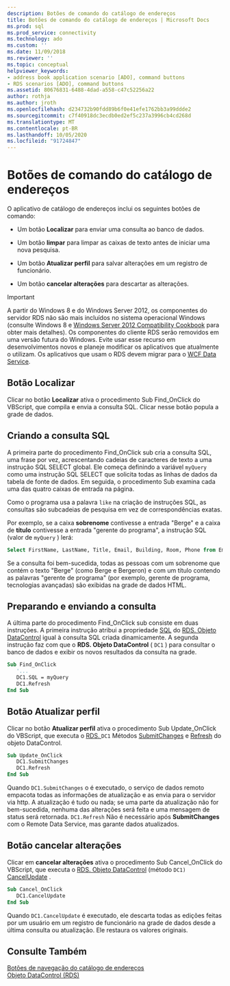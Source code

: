 ```yaml
---
description: Botões de comando do catálogo de endereços
title: Botões de comando do catálogo de endereços | Microsoft Docs
ms.prod: sql
ms.prod_service: connectivity
ms.technology: ado
ms.custom: ''
ms.date: 11/09/2018
ms.reviewer: ''
ms.topic: conceptual
helpviewer_keywords:
- address book application scenario [ADO], command buttons
- RDS scenarios [ADO], command buttons
ms.assetid: 80676831-6488-4dad-a558-c47c52256a22
author: rothja
ms.author: jroth
ms.openlocfilehash: d234732b90fdd89b6f0e41efe1762bb3a99ddde2
ms.sourcegitcommit: c7f40918dc3ecdb0ed2ef5c237a3996cb4cd268d
ms.translationtype: MT
ms.contentlocale: pt-BR
ms.lasthandoff: 10/05/2020
ms.locfileid: "91724847"
---
```

# <a name="address-book-command-buttons"></a>Botões de comando do catálogo de endereços
O aplicativo de catálogo de endereços inclui os seguintes botões de comando:  
  
-   Um botão **Localizar** para enviar uma consulta ao banco de dados.  
  
-   Um botão **limpar** para limpar as caixas de texto antes de iniciar uma nova pesquisa.  
  
-   Um botão **Atualizar perfil** para salvar alterações em um registro de funcionário.  
  
-   Um botão **cancelar alterações** para descartar as alterações.  
  
> [!IMPORTANT]
>  A partir do Windows 8 e do Windows Server 2012, os componentes do servidor RDS não são mais incluídos no sistema operacional Windows (consulte Windows 8 e [Windows Server 2012 Compatibility Cookbook](https://www.microsoft.com/download/details.aspx?id=27416) para obter mais detalhes). Os componentes do cliente RDS serão removidos em uma versão futura do Windows. Evite usar esse recurso em desenvolvimentos novos e planeje modificar os aplicativos que atualmente o utilizam. Os aplicativos que usam o RDS devem migrar para o [WCF Data Service](/dotnet/framework/wcf/).  
  
## <a name="find-button"></a>Botão Localizar  
 Clicar no botão **Localizar** ativa o procedimento Sub Find_OnClick do VBScript, que compila e envia a consulta SQL. Clicar nesse botão popula a grade de dados.  
  
## <a name="building-the-sql-query"></a>Criando a consulta SQL  
 A primeira parte do procedimento Find_OnClick sub cria a consulta SQL, uma frase por vez, acrescentando cadeias de caracteres de texto a uma instrução SQL SELECT global. Ele começa definindo a variável `myQuery` como uma instrução SQL SELECT que solicita todas as linhas de dados da tabela de fonte de dados. Em seguida, o procedimento Sub examina cada uma das quatro caixas de entrada na página.  
  
 Como o programa usa a palavra `like` na criação de instruções SQL, as consultas são subcadeias de pesquisa em vez de correspondências exatas.  
  
 Por exemplo, se a caixa **sobrenome** contivesse a entrada "Berge" e a caixa de **título** contivesse a entrada "gerente do programa", a instrução SQL (valor de `myQuery` ) lerá:  
  
```sql
Select FirstName, LastName, Title, Email, Building, Room, Phone from Employee where lastname like 'Berge%' and title like 'Program Manager%'  
```  
  
 Se a consulta foi bem-sucedida, todas as pessoas com um sobrenome que contém o texto "Berge" (como Berge e Bergeron) e com um título contendo as palavras "gerente de programa" (por exemplo, gerente de programa, tecnologias avançadas) são exibidas na grade de dados HTML.  
  
## <a name="preparing-and-sending-the-query"></a>Preparando e enviando a consulta  
 A última parte do procedimento Find_OnClick sub consiste em duas instruções. A primeira instrução atribui a propriedade [SQL](../../reference/rds-api/sql-property.md) do [RDS. Objeto DataControl](../../reference/rds-api/datacontrol-object-rds.md) igual à consulta SQL criada dinamicamente. A segunda instrução faz com que o **RDS. Objeto DataControl** ( `DC1` ) para consultar o banco de dados e exibir os novos resultados da consulta na grade.  
  
```vb
Sub Find_OnClick  
   '...  
   DC1.SQL = myQuery  
   DC1.Refresh  
End Sub  
```  
  
## <a name="update-profile-button"></a>Botão Atualizar perfil  
 Clicar no botão **Atualizar perfil** ativa o procedimento Sub Update_OnClick do VBScript, que executa o [RDS. ](../../reference/rds-api/datacontrol-object-rds.md) `DC1` Métodos [SubmitChanges](../../reference/rds-api/submitchanges-method-rds.md) e [Refresh](../../reference/rds-api/refresh-method-rds.md) do objeto DataControl.  
  
```vb
Sub Update_OnClick  
   DC1.SubmitChanges  
   DC1.Refresh  
End Sub  
```  
  
 Quando `DC1.SubmitChanges` o é executado, o serviço de dados remoto empacota todas as informações de atualização e as envia para o servidor via http. A atualização é tudo ou nada; se uma parte da atualização não for bem-sucedida, nenhuma das alterações será feita e uma mensagem de status será retornada. `DC1.Refresh` Não é necessário após **SubmitChanges** com o Remote Data Service, mas garante dados atualizados.  
  
## <a name="cancel-changes-button"></a>Botão cancelar alterações  
 Clicar em **cancelar alterações** ativa o procedimento Sub Cancel_OnClick do VBScript, que executa o [RDS. Objeto DataControl](../../reference/rds-api/datacontrol-object-rds.md) (método `DC1)` [CancelUpdate](../../reference/rds-api/cancelupdate-method-rds.md) .  
  
```vb
Sub Cancel_OnClick  
   DC1.CancelUpdate  
End Sub  
```  
  
 Quando `DC1.CancelUpdate` é executado, ele descarta todas as edições feitas por um usuário em um registro de funcionário na grade de dados desde a última consulta ou atualização. Ele restaura os valores originais.  
  
## <a name="see-also"></a>Consulte Também  
 [Botões de navegação do catálogo de endereços](./address-book-navigation-buttons.md)   
 [Objeto DataControl (RDS)](../../reference/rds-api/datacontrol-object-rds.md)